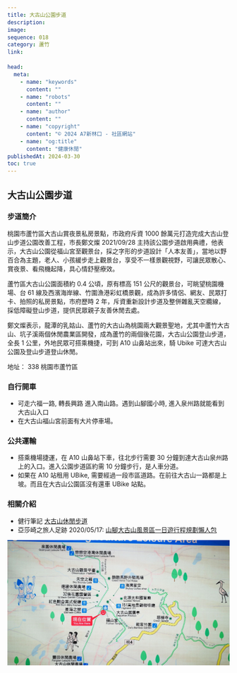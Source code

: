 ```yaml
---
title: 大古山公園步道
description:
image:
sequence: 018
category: 蘆竹
link:

head:
  meta:
    - name: "keywords"
      content: ""
    - name: "robots"
      content: ""
    - name: "author"
      content: ""
    - name: "copyright"
      content: "© 2024 A7新林口 - 社區網站"
    - name: "og:title"
      content: "健康休閒"
publishedAt: 2024-03-30
toc: true
---
```


## 大古山公園步道

### 步道簡介

桃園市蘆竹區大古山賞夜景私房景點，市政府斥資 1000 餘萬元打造完成大古山登山步道公園改善工程，市長鄭文燦 2021/09/28 主持該公園步道啟用典禮，他表示，大古山公園從福山宮至觀景台，採之字形的步道設計「人本友善」，當地以野百合為主題，老人、小孩緩步走上觀景台，享受不一樣景觀視野，可讓民眾散心、賞夜景、看飛機起降，具心情舒壓療效。

蘆竹區大古山公園面積約 0.4 公頃，原有標高 151 公尺的觀景台，可眺望桃園機場、台 61 線及西濱海岸線、竹圍漁港彩虹橋景觀，成為許多情侶、網友、民眾打卡、拍照的私房景點，市府歷時 2 年，斥資重新設計步道及整併雜亂天空纜線，採低障礙登山步道，提供民眾親子友善休閒去處。

鄭文燦表示，龍潭的乳姑山、蘆竹的大古山為桃園兩大觀景聖地，尤其中蘆竹大古山、坑子溪兩個休閒農業區開發，成為蘆竹的兩個後花園，大古山公園登山步道，全長 1 公里，外地民眾可搭乘機捷，可到 A10 山鼻站出來，騎 Ubike 可達大古山公園及登山步道登山休閒。

地址： 338 桃園市蘆竹區

### 自行開車

- 可走六福一路, 轉長興路 進入南山路。遇到山腳國小時, 進入泉州路就能看到 大古山入口
- 在大古山福山宮前面有大片停車場。

### 公共運輸

- 搭乘機場捷運，在 A10 山鼻站下車，往北步行需要 30 分鐘到達大古山泉州路上的入口。進入公園步道區約需 10 分鐘步行，是人車分道。
- 如果在 A10 站租用 UBike, 需要經過一段市區道路。在前往大古山一路都是上坡。而且在大古山公園區沒有還車 UBike 站點。

### 相關介紹

- 健行筆記 <a href="https://hiking.biji.co/index.php?q=trail&act=detail&id=533">大古山休閒步道</a>
- 亞莎崎之旅人足跡 2020/05/17: <a href="https://busanfun.com/taoyuanlily-2020/">山腳大古山風景區一日遊行程規劃懶人包</a>

![t018-01.jpeg](/images/trail/t018-01.jpeg)

